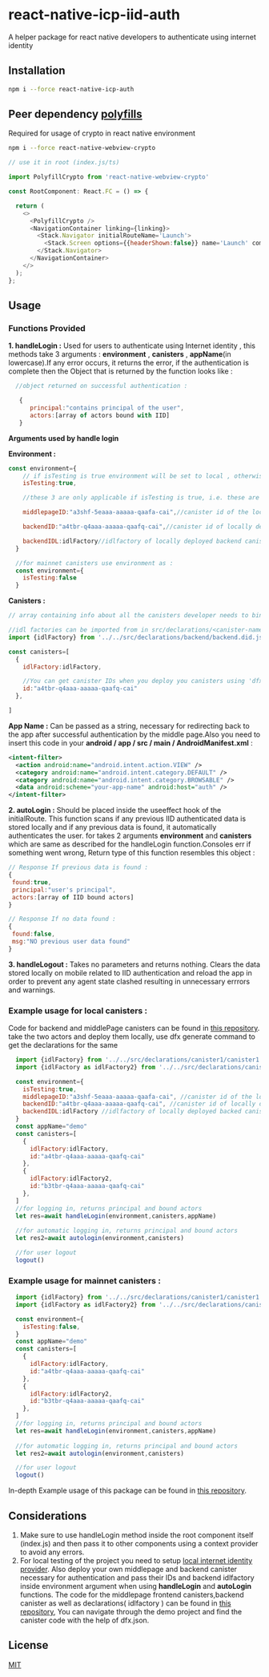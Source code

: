 # react-native-icp-iid-auth

A helper package for react native developers to authenticate using internet identity

## Installation

```bash
npm i --force react-native-icp-auth
```

## Peer dependency [polyfills](https://www.npmjs.com/search?q=react-native-webview-crypto)

Required for usage of crypto in react native environment

```bash
npm i --force react-native-webview-crypto
```

```javascript
// use it in root (index.js/ts)

import PolyfillCrypto from 'react-native-webview-crypto'

const RootComponent: React.FC = () => {

  return (
    <>
      <PolyfillCrypto />
      <NavigationContainer linking={linking}>
        <Stack.Navigator initialRouteName='Launch'>
          <Stack.Screen options={{headerShown:false}} name='Launch' component={App} initialParams={{handleLogin}}/>
        </Stack.Navigator>
      </NavigationContainer>
    </>
  );
};

```

## Usage

### Functions Provided  

**1. handleLogin :** Used for users to authenticate using Internet identity , this methods take 3 arguments : **environment** , **canisters** , **appName**(in lowercase).If any error occurs, it returns the error, if the authentication is complete then the Object that is returned by the function looks like :  
```javascript
  //object returned on successful authentication :

   {
      principal:"contains principal of the user",
      actors:[array of actors bound with IID]
   }

```
**Arguments used by handle login**   
  
**Environment :**  
  
```javascript
const environment={
    // if isTesting is true environment will be set to local , otherwise mainnet IID provider will be used, should be true only if dealing with the mainnet canisters
    isTesting:true,

    //these 3 are only applicable if isTesting is true, i.e. these are optional and should be used only when using the package to interact with local canisters

    middlepageID:"a3shf-5eaaa-aaaaa-qaafa-cai",//canister id of the locally deployed middlepage

    backendID:"a4tbr-q4aaa-aaaaa-qaafq-cai",//canister id of locally deployed backend containing whoami function

    backendIDL:idlFactory//idlfactory of locally deployed backend canister
  }

  //for mainnet canisters use environment as :
  const environment={
    isTesting:false
  }
```

**Canisters :**

  ```javascript
// array containing info about all the canisters developer needs to bind with the IID after authentication.

//idl factories can be imported from in src/declarations/<canister-name>/<canister-name>.did.js
import {idlFactory} from '../../src/declarations/backend/backend.did.js'

const canisters=[
    {
      idlFactory:idlFactory,

      //You can get canister IDs when you deploy you canisters using 'dfx deploy' or 'dfx deploy --network ic' 
      id:"a4tbr-q4aaa-aaaaa-qaafq-cai"
    },

  ]
```
**App Name :** Can be passed as a string, necessary for redirecting back to the app after successful authentication by the middle page.Also you need to insert this code in your **android / app / src / main / AndroidManifest.xml** :
```xml
<intent-filter>
  <action android:name="android.intent.action.VIEW" />
  <category android:name="android.intent.category.DEFAULT" />
  <category android:name="android.intent.category.BROWSABLE" />
  <data android:scheme="your-app-name" android:host="auth" />
</intent-filter>

```

**2. autoLogin :** Should be placed inside the useeffect hook of the initialRoute. This function scans if any previous IID authenticated data is stored locally and if any previous data is found, it automatically authenticates the user. for takes 2 arguments **environment** and **canisters** which are same as described for the handleLogin function.Consoles err if something went wrong, Return type of this function resembles this object :
```javascript
// Response If previous data is found : 
{
 found:true,
 principal:"user's principal",
 actors:[array of IID bound actors]
}

// Response If no data found : 
{
 found:false,
 msg:"NO previous user data found"
}
```

**3. handleLogout :** Takes no parameters and returns nothing. Clears the data stored locally on mobile related to IID authentication and reload the app in order to prevent any agent state clashed resulting in unnecessary errrors and warnings. 

### Example usage for local canisters :


Code for backend and middlePage canisters can be found in [this repository](https://github.com/atharva-bhatnagar/react-native-package-test).
take the two actors and deploy them locally, use dfx generate command to get the declarations for the same

```javascript
  import {idlFactory} from '../../src/declarations/canister1/canister1.did.js'
  import {idlFactory as idlFactory2} from '../../src/declarations/canister2/canister2.did.js'

  const environment={
    isTesting:true,
    middlepageID:"a3shf-5eaaa-aaaaa-qaafa-cai", //canister id of the locally deployed middlepage
    backendID:"a4tbr-q4aaa-aaaaa-qaafq-cai", //canister id of locally deployed backend containing whoami function
    backendIDL:idlFactory //idlfactory of locally deployed backed canister
  }
  const appName="demo"
  const canisters=[
    {
      idlFactory:idlFactory,
      id:"a4tbr-q4aaa-aaaaa-qaafq-cai"
    },
    {
      idlFactory:idlFactory2,
      id:"b3tbr-q4aaa-aaaaa-qaafq-cai"
    },
  ]
  //for logging in, returns principal and bound actors
  let res=await handleLogin(environment,canisters,appName)
  
  //for automatic logging in, returns principal and bound actors
  let res2=await autologin(environment,canisters)

  //for user logout 
  logout()
```

### Example usage for mainnet canisters :

```javascript
  import {idlFactory} from '../../src/declarations/canister1/canister1.did.js'
  import {idlFactory as idlFactory2} from '../../src/declarations/canister2/canister2.did.js'

  const environment={
    isTesting:false,
  }
  const appName="demo"
  const canisters=[
    {
      idlFactory:idlFactory,
      id:"a4tbr-q4aaa-aaaaa-qaafq-cai"
    },
    {
      idlFactory:idlFactory2,
      id:"b3tbr-q4aaa-aaaaa-qaafq-cai"
    },
  ]
  //for logging in, returns principal and bound actors
  let res=await handleLogin(environment,canisters,appName)
  
  //for automatic logging in, returns principal and bound actors
  let res2=await autologin(environment,canisters)

  //for user logout 
  logout()
```

In-depth Example usage of this package can be found in [this repository](https://github.com/atharva-bhatnagar/react-native-package-test).



## Considerations

1. Make sure to use handleLogin method inside the root component itself (index.js) and then pass it to other components using a context provider to avoid any errors.
2. For local testing of the project you need to setup [local internet identity provider](https://internetcomputer.org/docs/current/developer-docs/web-apps/user-login/internet-identity/integrate-internet-identity). Also deploy your own middlepage and backend canister necessary for authentication and pass their IDs and backend idlfactory inside environment argument when using **handleLogin** and **autoLogin** functions. The code for the middlepage frontend canisters,backend canister as well as declarations( idlfactory ) can be found in [this repository](https://github.com/atharva-bhatnagar/react-native-package-test), You can navigate through the demo project and find the canister code with the help of dfx.json.


## License

[MIT](https://choosealicense.com/licenses/mit/)